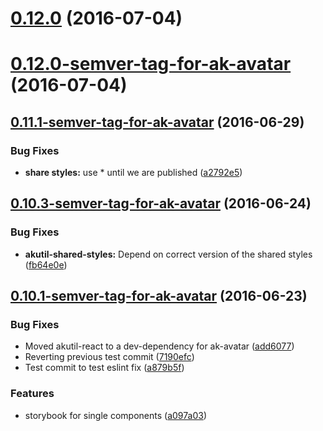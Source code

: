 <a name="0.12.0"></a>
# [0.12.0](https://aui-team-bot/https://bitbucket.org/atlassian/atlaskit/compare/0.12.0-semver-tag-for-ak-avatar...v0.12.0) (2016-07-04)



<a name="0.12.0-semver-tag-for-ak-avatar"></a>
# [0.12.0-semver-tag-for-ak-avatar](https://aui-team-bot/https://bitbucket.org/atlassian/atlaskit/compare/0.11.1-semver-tag-for-ak-avatar...0.12.0-semver-tag-for-ak-avatar) (2016-07-04)



<a name="0.11.1-semver-tag-for-ak-avatar"></a>
## [0.11.1-semver-tag-for-ak-avatar](https://aui-team-bot/https://bitbucket.org/atlassian/atlaskit/compare/0.10.3-semver-tag-for-ak-avatar...0.11.1-semver-tag-for-ak-avatar) (2016-06-29)


### Bug Fixes

* **share styles:** use * until we are published ([a2792e5](https://aui-team-bot/https://bitbucket.org/atlassian/atlaskit/commits/a2792e5))



<a name="0.10.3-semver-tag-for-ak-avatar"></a>
## [0.10.3-semver-tag-for-ak-avatar](https://aui-team-bot/https://bitbucket.org/atlassian/atlaskit/compare/0.10.1-semver-tag-for-ak-avatar...0.10.3-semver-tag-for-ak-avatar) (2016-06-24)


### Bug Fixes

* **akutil-shared-styles:** Depend on correct version of the shared styles ([fb64e0e](https://aui-team-bot/https://bitbucket.org/atlassian/atlaskit/commits/fb64e0e))



<a name="0.10.1-semver-tag-for-ak-avatar"></a>
## [0.10.1-semver-tag-for-ak-avatar](https://aui-team-bot/https://bitbucket.org/atlassian/atlaskit/compare/a879b5f...0.10.1-semver-tag-for-ak-avatar) (2016-06-23)


### Bug Fixes

* Moved akutil-react to a dev-dependency for ak-avatar ([add6077](https://aui-team-bot/https://bitbucket.org/atlassian/atlaskit/commits/add6077))
* Reverting previous test commit ([7190efc](https://aui-team-bot/https://bitbucket.org/atlassian/atlaskit/commits/7190efc))
* Test commit to test eslint fix ([a879b5f](https://aui-team-bot/https://bitbucket.org/atlassian/atlaskit/commits/a879b5f))


### Features

* storybook for single components ([a097a03](https://aui-team-bot/https://bitbucket.org/atlassian/atlaskit/commits/a097a03))




